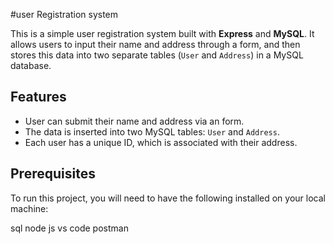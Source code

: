 #user Registration system

This is a simple user registration system built with **Express** and **MySQL**. It allows users to input their name and address through a form, and then stores this data into two separate tables (`User` and `Address`) in a MySQL database.

## Features
- User can submit their name and address via an form.
- The data is inserted into two MySQL tables: `User` and `Address`.
- Each user has a unique ID, which is associated with their address.

## Prerequisites
To run this project, you will need to have the following installed on your local machine:

sql 
node js
vs code 
postman

